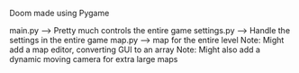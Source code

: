 Doom made using Pygame

main.py --> Pretty much controls the entire game
settings.py --> Handle the settings in the entire game
map.py --> map for the entire level
Note: Might add a map editor, converting GUI to an array
Note: Might also add a dynamic moving camera for extra large maps
